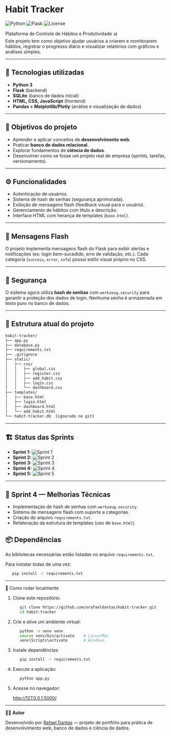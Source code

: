 # Habit Tracker

![Python](https://img.shields.io/badge/Python-3.12-blue)
![Flask](https://img.shields.io/badge/Flask-3.0-lightgrey)
![License](https://img.shields.io/badge/license-MIT-green)

Plataforma de Controle de Hábitos e Produtividade 📊  
Este projeto tem como objetivo ajudar usuários a criarem e monitorarem hábitos, registrar o progresso diário e visualizar relatórios com gráficos e análises simples.  

---

## 🚀 Tecnologias utilizadas
- **Python 3**  
- **Flask** (backend)  
- **SQLite** (banco de dados inicial)  
- **HTML, CSS, JavaScript** (frontend)  
- **Pandas + Matplotlib/Plotly** (análise e visualização de dados)  

---

## 🎯 Objetivos do projeto
- Aprender e aplicar conceitos de **desenvolvimento web**.  
- Praticar **banco de dados relacional**.  
- Explorar fundamentos de **ciência de dados**.  
- Desenvolver como se fosse um projeto real de empresa (sprints, tarefas, versionamento).  

---

## ⚙️ Funcionalidades

- Autenticação de usuários.
- Sistema de hash de senhas (segurança aprimorada).
- Exibição de mensagens flash (feedback visual para o usuário).
- Gerenciamento de hábitos com título e descrição.
- Interface HTML com herança de templates (`base.html`).

---

## 💬 Mensagens Flash

O projeto implementa mensagens flash do Flask para exibir alertas e notificações (ex: login bem-sucedido, erro de validação, etc.).
Cada categoria (`success`, `error`, `info`) possui estilo visual próprio no CSS.

---

## 🔐 Segurança

O sistema agora utiliza **hash de senhas** com `werkzeug.security` para garantir a proteção dos dados de login.
Nenhuma senha é armazenada em texto puro no banco de dados.

---

## 📂 Estrutura atual do projeto
```bash
habit-tracker/
├── app.py
├── database.py
├── requirements.txt
├── .gitignore
├── static/
│   ├── css/
│   │   ├── global.css
│   │   ├── register.css
│   │   ├── add_habit.css
│   │   ├── login.css
│   │   └── dashboard.css
├── templates/
│   ├── base.html
│   ├── login.html
│   ├── dashboard.html
│   └── add_habit.html
└── habit-tracker.db  (ignorado no git)
```

---

## 🏗 Status das Sprints

- **Sprint 1:** ![Sprint 1](https://img.shields.io/badge/Sprint%201-Concluída-brightgreen)
- **Sprint 2:** ![Sprint 2](https://img.shields.io/badge/Sprint%202-Concluída-brightgreen)
- **Sprint 3:** ![Sprint 3](https://img.shields.io/badge/Sprint%203-Concluída-brightgreen)
- **Sprint 4:** ![Sprint 4](https://img.shields.io/badge/Sprint%204-Em%20Andamento-yellow)
- **Sprint 5:** ![Sprint 5](https://img.shields.io/badge/Sprint%205-To%20Do-lightgrey)

---

## 🧩 Sprint 4 — Melhorias Técnicas

- Implementação de hash de senhas com `werkzeug.security`.
- Sistema de mensagens flash com suporte a categorias.
- Criação do arquivo `requirements.txt`.
- Refatoração da estrutura de templates (uso de `base.html`).

## 📦 Dependências

As bibliotecas necessárias estão listadas no arquivo `requirements.txt`.

Para instalar todas de uma vez:
```bash
   pip install -r requirements.txt
```

---

📝 Como rodar localmente

1. Clone este repositório:
   ```bash
      git clone https://github.com/orafaeldantas/habit-tracker.git
      cd habit-tracker
   ```

3. Crie e ative um ambiente virtual:

   ```bash
      python -m venv venv 
      source venv/bin/activate    # Linux/Mac
      venv\Scripts\activate       # Windows
   ```

3. Instale dependências:

   ```bash
      pip install -r requirements.txt
   ```

4. Execute a aplicação:

   ```bash
      python app.py
   ```

5. Acesse no navegador:

   http://127.0.0.1:5000/

---

👨‍💻 **Autor**

Desenvolvido por [Rafael Dantas](https://github.com/orafaeldantas) — projeto de portfólio para prática de desenvolvimento web, banco de dados e ciência de dados.




   



